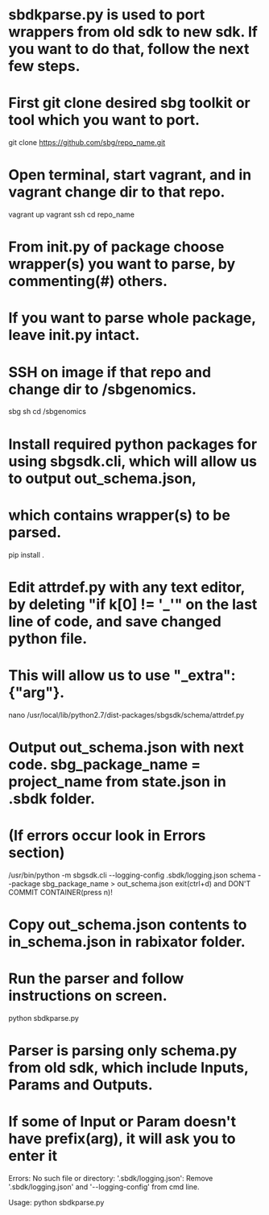 # sbdkparse.py is used to port wrappers from old sdk to new sdk. If you want to do that, follow the next few steps.

# First git clone desired sbg toolkit or tool which you want to port. 
git clone https://github.com/sbg/repo_name.git

# Open terminal, start vagrant, and in vagrant change dir to that repo.
vagrant up
vagrant ssh
cd repo_name

# From __init__.py of package choose wrapper(s) you want to parse, by commenting(#) others. 
# If you want to parse whole package, leave __init__.py intact. 

# SSH on image if that repo and change dir to /sbgenomics.
sbg sh
cd /sbgenomics

# Install required python packages for using sbgsdk.cli, which will allow us to output out_schema.json,
# which contains wrapper(s) to be parsed.
pip install .

# Edit attrdef.py with any text editor, by deleting "if k[0] != '_'" on the last line of code, and save changed python file. 
# This will allow us to use "_extra":{"arg"}.
nano /usr/local/lib/python2.7/dist-packages/sbgsdk/schema/attrdef.py

# Output out_schema.json with next code. sbg_package_name = project_name from state.json in .sbdk folder. 
# (If errors occur look in Errors section)
/usr/bin/python -m sbgsdk.cli --logging-config .sbdk/logging.json schema --package sbg_package_name > out_schema.json
exit(ctrl+d) and DON'T COMMIT CONTAINER(press n)!

# Copy out_schema.json contents to in_schema.json in rabixator folder.
# Run the parser and follow instructions on screen.
python sbdkparse.py

# Parser is parsing only schema.py from old sdk, which include Inputs, Params and Outputs. 
# If some of Input or Param doesn't have prefix(arg), it will ask you to enter it

Errors:
No such file or directory: '.sbdk/logging.json': 
Remove '.sbdk/logging.json' and '--logging-config' from cmd line.

Usage:
python sbdkparse.py
